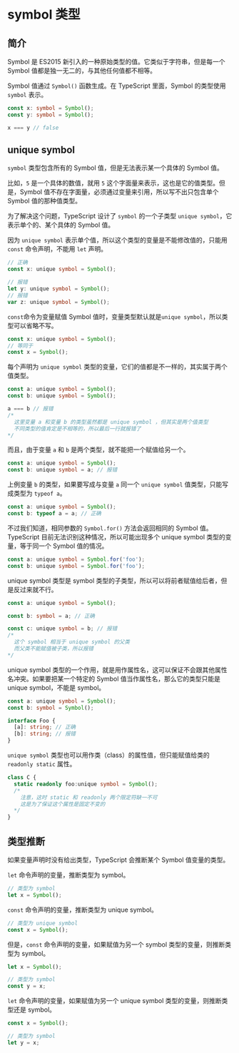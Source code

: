 # symbol 类型

## 简介

Symbol 是 ES2015 新引入的一种原始类型的值。它类似于字符串，但是每一个 Symbol 值都是独一无二的，与其他任何值都不相等。

Symbol 值通过 `Symbol()` 函数生成。在 TypeScript 里面，Symbol 的类型使用 `symbol` 表示。

```ts
const x: symbol = Symbol();
const y: symbol = Symbol();

x === y // false
```

## unique symbol

`symbol` 类型包含所有的 Symbol 值，但是无法表示某一个具体的 Symbol 值。

比如，`5` 是一个具体的数值，就用 `5` 这个字面量来表示，这也是它的值类型。但是，Symbol 值不存在字面量，必须通过变量来引用，所以写不出只包含单个 Symbol 值的那种值类型。

为了解决这个问题，TypeScript 设计了 `symbol` 的一个子类型 `unique symbol`，它表示单个的、某个具体的 Symbol 值。

因为 `unique symbol` 表示单个值，所以这个类型的变量是不能修改值的，只能用 `const` 命令声明，不能用 `let` 声明。

```ts
// 正确
const x: unique symbol = Symbol();

// 报错
let y: unique symbol = Symbol();
// 报错
var z: unique symbol = Symbol();
```

`const`命令为变量赋值 Symbol 值时，变量类型默认就是`unique symbol`，所以类型可以省略不写。

```ts
const x: unique symbol = Symbol();
// 等同于
const x = Symbol();
```

每个声明为 `unique symbol` 类型的变量，它们的值都是不一样的，其实属于两个值类型。

```ts
const a: unique symbol = Symbol();
const b: unique symbol = Symbol();

a === b // 报错
/* 
  这里变量 a 和变量 b 的类型虽然都是 unique symbol ，但其实是两个值类型
  不同类型的值肯定是不相等的，所以最后一行就报错了
*/
```

而且，由于变量 `a` 和 `b` 是两个类型，就不能把一个赋值给另一个。

```ts
const a: unique symbol = Symbol();
const b: unique symbol = a; // 报错
```

上例变量 `b` 的类型，如果要写成与变量 `a` 同一个 `unique symbol` 值类型，只能写成类型为 `typeof a`。

```ts
const a: unique symbol = Symbol();
const b: typeof a = a; // 正确
```

不过我们知道，相同参数的 `Symbol.for()` 方法会返回相同的 Symbol 值。TypeScript 目前无法识别这种情况，所以可能出现多个 unique symbol 类型的变量，等于同一个 Symbol 值的情况。

```ts
const a: unique symbol = Symbol.for('foo');
const b: unique symbol = Symbol.for('foo');
```

unique symbol 类型是 symbol 类型的子类型，所以可以将前者赋值给后者，但是反过来就不行。

```ts
const a: unique symbol = Symbol();

const b: symbol = a; // 正确

const c: unique symbol = b; // 报错
/* 
  这个 symbol 相当于 unique symbol 的父类
  而父类不能赋值被子类，所以报错
*/
```

unique symbol 类型的一个作用，就是用作属性名，这可以保证不会跟其他属性名冲突。如果要把某一个特定的 Symbol 值当作属性名，那么它的类型只能是 unique symbol，不能是 symbol。

```ts
const a: unique symbol = Symbol();
const b: symbol = Symbol();

interface Foo {
  [a]: string; // 正确
  [b]: string; // 报错
}
```

`unique symbol` 类型也可以用作类（class）的属性值，但只能赋值给类的 `readonly static` 属性。

```ts
class C {
  static readonly foo:unique symbol = Symbol();
  /* 
    注意，这时 static 和 readonly 两个限定符缺一不可
    这是为了保证这个属性是固定不变的
  */
}
```

## 类型推断

如果变量声明时没有给出类型，TypeScript 会推断某个 Symbol 值变量的类型。

`let` 命令声明的变量，推断类型为 symbol。

```ts
// 类型为 symbol
let x = Symbol();
```

`const` 命令声明的变量，推断类型为 unique symbol。

```ts
// 类型为 unique symbol
const x = Symbol();
```

但是，`const` 命令声明的变量，如果赋值为另一个 symbol 类型的变量，则推断类型为 symbol。

```ts
let x = Symbol();

// 类型为 symbol
const y = x;
```

`let` 命令声明的变量，如果赋值为另一个 unique symbol 类型的变量，则推断类型还是 symbol。

```ts
const x = Symbol();

// 类型为 symbol
let y = x;
```

